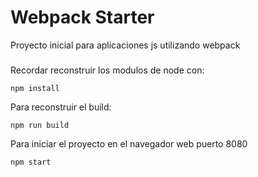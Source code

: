 # Webpack Starter

Proyecto inicial para aplicaciones js utilizando webpack

###
Recordar reconstruir los modulos de node con:
```
npm install
```
Para reconstruir el build:
```
npm run build
```
Para iniciar el proyecto en el navegador web puerto 8080
```
npm start
